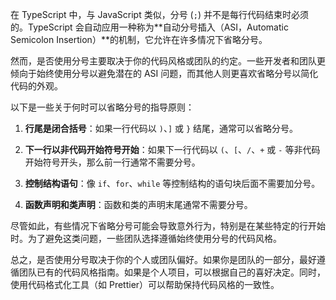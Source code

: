在 TypeScript 中，与 JavaScript 类似，分号 (`;`) 并不是每行代码结束时必须的。TypeScript 会自动应用一种称为**自动分号插入（ASI，Automatic Semicolon Insertion）**的机制，它允许在许多情况下省略分号。

然而，是否使用分号主要取决于你的代码风格或团队的约定。一些开发者和团队更倾向于始终使用分号以避免潜在的 ASI 问题，而其他人则更喜欢省略分号以简化代码的外观。

以下是一些关于何时可以省略分号的指导原则：

1. **行尾是闭合括号**：如果一行代码以 `)`、`]` 或 `}` 结尾，通常可以省略分号。

2. **下一行以非代码开始符号开始**：如果下一行代码以 `(`、`[`、`/`、`+` 或 `-` 等非代码开始符号开头，那么前一行通常不需要分号。

3. **控制结构语句**：像 `if`、`for`、`while` 等控制结构的语句块后面不需要加分号。

4. **函数声明和类声明**：函数和类的声明末尾通常不需要分号。

尽管如此，有些情况下省略分号可能会导致意外行为，特别是在某些特定的行开始时。为了避免这类问题，一些团队选择遵循始终使用分号的代码风格。

总之，是否使用分号取决于你的个人或团队偏好。如果你是团队的一部分，最好遵循团队已有的代码风格指南。如果是个人项目，可以根据自己的喜好决定。同时，使用代码格式化工具（如 Prettier）可以帮助保持代码风格的一致性。